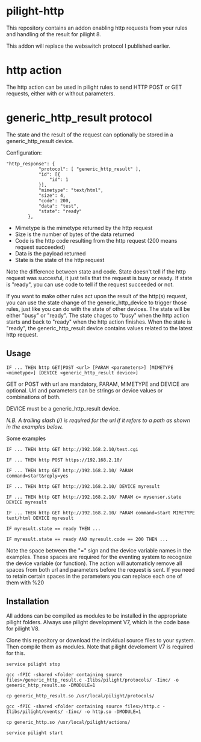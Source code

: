 # pilight-http
This repository contains an addon enabling http requests from your rules and handling of the result for pilight 8.

This addon will replace the webswitch protocol I published earlier.

# http action
The http action can be used in pilight rules to send HTTP POST or GET requests, either with or without parameters. 

# generic_http_result protocol
The state and the result of the request can optionally be stored in a generic_http_result device.

Configuration:
```
"http_response": {
			"protocol": [ "generic_http_result" ],
			"id": [{
				"id": 1
			}],
			"mimetype": "text/html",
			"size": 4,
			"code": 200,
			"data": "test",
			"state": "ready"
		},
```
* Mimetype is the mimetype returned by the http request
* Size is the number of bytes of the data returned
* Code is the http code resulting from the http request (200 means request succeeded)
* Data is the payload returned
* State is the state of the http request

Note the difference between state and code. State doesn't tell if the http request was succesful, it just tells that the request is busy or ready. If state is "ready", you can use code to tell if the request succeeded or not.

If you want to make other rules act upon the result of the http(s) request, you can use the state change of the generic_http_device to trigger those rules, just like you can do with the state of other devices. 
The state will be either "busy" or "ready". The state chages to "busy"  when the http action starts and back to "ready" when the http action finishes. When the state is "ready", the generic_http_result device contains values related to the latest http request.


## Usage
```
IF ... THEN http GET|POST <url> [PARAM <parameters>] [MIMETYPE <mimetype>] [DEVICE <generic_http_result device>]
```
GET or POST  with url are mandatory, PARAM, MIMETYPE and DEVICE are optional.
Url and parameters can be strings or device values or combinations of both.

DEVICE must be a generic_http_result device.

*N.B. A trailing slash (/) is required for the url if it refers to a path as shown in the examples below.*

Some examples

```
IF ... THEN http GET http://192.168.2.10/test.cgi

IF ... THEN http POST https://192.168.2.10/ 

IF ... THEN http GET http://192.168.2.10/ PARAM command=start&reply=yes

IF ... THEN http GET http://192.168.2.10/ DEVICE myresult

IF ... THEN http GET http://192.168.2.10/ PARAM c= mysensor.state DEVICE myresult

IF ... THEN http GET http://192.168.2.10/ PARAM command=start MIMETYPE text/html DEVICE myresult

IF myresult.state == ready THEN ...

IF myresult.state == ready AND myresult.code == 200 THEN ...
```
Note the space between the "=" sign and the device variable names in the examples. These spaces are required for the eventing system to recognize the device variable (or function). 
The action will automaticly remove all spaces from both url and parameters before the request is sent. If you need to retain certain spaces in the parameters you can replace each one of them with %20

## Installation
All addons can be compiled as modules to be installed in the appropriate pilight folders. 
Always use pilight development V7, which is the code base for pilight V8.

Clone this repository or download the individual source files to your system.
Then compile them as modules. Note that pilight develoment V7 is required for this.
```
service pilight stop

gcc -fPIC -shared <folder containing source files>/generic_http_result.c -Ilibs/pilight/protocols/ -Iinc/ -o generic_http_result.so -DMODULE=1
 
cp generic_http_result.so /usr/local/pilight/protocols/
 
gcc -fPIC -shared <folder containing source files>/http.c -Ilibs/pilight/events/ -Iinc/ -o http.so -DMODULE=1
 
cp generic_http.so /usr/local/pilight/actions/ 

service pilight start
 
```
